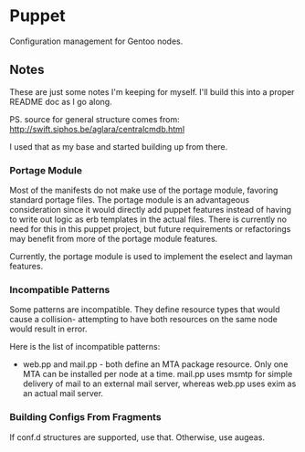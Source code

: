 # Puppet

Configuration management for Gentoo nodes.

## Notes

These are just some notes I'm keeping for myself. I'll build this into a proper 
README doc as I go along.

PS. source for general structure comes from: 
http://swift.siphos.be/aglara/centralcmdb.html

I used that as my base and started building up from there.

### Portage Module

Most of the manifests do not make use of the portage module, favoring standard
portage files. The portage module is an advantageous consideration since it
would directly add puppet features instead of having to write out logic as erb
templates in the actual files. There is currently no need for this in this
puppet project, but future requirements or refactorings may benefit from more of
the portage module features.

Currently, the portage module is used to implement the eselect and layman 
features.

### Incompatible Patterns

Some patterns are incompatible. They define resource types that would cause a
collision- attempting to have both resources on the same node would result in
error.

Here is the list of incompatible patterns:

  - web.pp and mail.pp - both define an MTA package resource. Only one MTA can
    be installed per node at a time. mail.pp uses msmtp for simple delivery of
    mail to an external mail server, whereas web.pp uses exim as an actual mail
    server.

### Building Configs From Fragments

If conf.d structures are supported, use that. Otherwise, use augeas.

